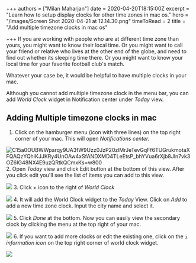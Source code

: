 +++
authors = ["Milan Maharjan"]
date = 2020-04-20T18:15:00Z
excerpt = "Learn how to setup display clocks for other time zones in mac os."
hero = "/images/Screen Shot 2020-04-21 at 12.14.30.png"
timeToRead = 2
title = "Add multiple timezone clocks in mac os"

+++
If you are working with people who are at different time zone than yours, you might want to know their local time. Or you might want to call your friend or relative who lives at the other end of the globe, and need to find out whether its sleeping time there. Or you might want to know your local time for your favorite football club's match.

Whatever your case be, it would be helpful to have multiple clocks in your mac.

Although you cannot add multiple timezone clock in the menu bar, you can add _World Clock_ widget in Notification center under _Today_ view.

## Adding Multiple timezone clocks in mac

1. Click on the hamburger menu (icon with three lines) on the top right corner of your mac. This will open _Notifications center._

![](https://lh3.googleusercontent.com/C15a0OUBWWparqy9UA3fW9Uzz0JzP20zlMrJeTevGqFf6TUGrukmotaXFQAQzYQhiKJJKRy4UnOAw4xSfANDXMD4TLeEtsP_bhYVua6rXjb8Jln7vk3OZ6IG48NX4E9uzQRtkQCmxKs=w800 "C15a0OUBWWparqy9UA3fW9Uzz0JzP20zlMrJeTevGqFf6TUGrukmotaXFQAQzYQhiKJJKRy4UnOAw4xSfANDXMD4TLeEtsP_bhYVua6rXjb8Jln7vk3OZ6IG48NX4E9uzQRtkQCmxKs=w800")
2. Open _Today_ view and click Edit button at the bottom of this view. After you click edit you'll see the list of items you can add to this view.

   ![](/images/Screen%20Shot%202020-04-21%20at%2012.14.30.png)
3. Click + icon to the right of _World Clock_

   ![](/images/Screen%20Shot%202020-04-21%20at%2012.15.14.png)
4. It will add the World Clock widget to the _Today_ View. Click on _Add_ to add a new time zone clock. Input the city name and select it.

   ![](/images/Screen%20Shot%202020-04-21%20at%2012.15.39.png)
5. Click _Done_ at the bottom. Now you can easily view the secondary clock by clicking the menu at the top right of your mac.

   ![](/images/Screen%20Shot%202020-04-21%20at%2012.15.48.png)
6. If you want to add more clocks or edit the existing one, click on the `i` _information icon_ on the top right corner of world clock widget.

   ![](/images/Screen%20Shot%202020-04-21%20at%2012.28.09.png)